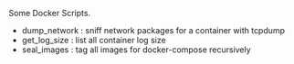 Some Docker Scripts.

- dump_network : sniff network packages for a container with tcpdump
- get_log_size : list all container log size
- seal_images : tag all images for docker-compose recursively
